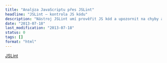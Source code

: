 ```yaml
---
title: "Analýza JavaScriptu přes JSLint"
headline: "JSLint – kontrola JS kódu"
description: "Nástroj JSLint umí prověřit JS kód a upozornit na chyby a risika."
date: "2013-07-18"
last_modification: "2013-07-18"
status: 0
tags: []
format: "html"
---
```


<p><a href="http://www.jslint.com/" class="button">JSLint</a>